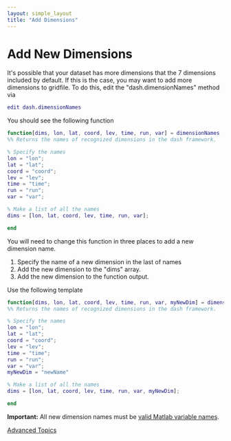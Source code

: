 ```yaml
---
layout: simple_layout
title: "Add Dimensions"
---
```


# Add New Dimensions
It's possible that your dataset has more dimensions that the 7 dimensions included by default. If this is the case, you may want to add more dimensions to gridfile. To do this, edit the "dash.dimensionNames" method via
```matlab
edit dash.dimensionNames
```

You should see the following function
```matlab
function[dims, lon, lat, coord, lev, time, run, var] = dimensionNames
%% Returns the names of recognized dimensions in the dash framework.

% Specify the names
lon = "lon";
lat = "lat";
coord = "coord";
lev = "lev";
time = "time";
run = "run";
var = "var";

% Make a list of all the names
dims = [lon, lat, coord, lev, time, run, var];

end
```

You will need to change this function in three places to add a new dimension name.
1. Specify the name of a new dimension in the last of names
2. Add the new dimension to the "dims" array.
3. Add the new dimension to the function output.

Use the following template

```matlab
function[dims, lon, lat, coord, lev, time, run, var, myNewDim] = dimensionNames
%% Returns the names of recognized dimensions in the dash framework.

% Specify the names
lon = "lon";
lat = "lat";
coord = "coord";
lev = "lev";
time = "time";
run = "run";
var = "var";
myNewDim = "newName"

% Make a list of all the names
dims = [lon, lat, coord, lev, time, run, var, myNewDim];

end
```

**Important:** All new dimension names must be [valid Matlab variable names](https://www.mathworks.com/help/matlab/matlab_prog/variable-names.html).

[Advanced Topics](advanced)
